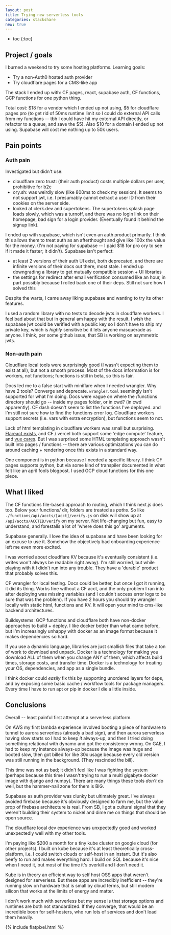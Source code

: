 ```yaml
---
layout: post
title: Trying new serverless tools
categories: stackshare
new: true
---
```


* toc
{:toc}

## Project / goals

I burned a weekend to try some hosting platforms. Learning goals:
- Try a non-Auth0 hosted auth provider
- Try cloudflare pages for a CMS-like app

The stack I ended up with: CF pages, react, supabase auth, CF functions, GCP functions for one python thing.

Total cost: $18 for a vendor which I ended up not using, $5 for cloudflare pages pro (to get rid of 50ms runtime limit so I could do external API calls from my functions -- tbh I could have hit my external API directly, or refactor to a queue, and save the $5). Also $10 for a domain I ended up not using. Supabase will cost me nothing up to 50k users.

## Pain points

### Auth pain

Investigated but didn't use:
- cloudflare zero trust: (their auth product) costs multiple dollars per user, prohibitive for b2c
- ory.sh: was weirdly slow (like 800ms to check my session). It seems to not support jwt, i.e. I presumably cannot extract a user ID from their cookies on the server side.
- looked at clerk.dev and supertokens. The supertokens splash page loads slowly, which was a turnoff, and there was no login link on their homepage, bad sign for a login provider. (Eventually found it behind the signup link).

I ended up with supabase, which isn't even an auth product primarily. I think this allows them to treat auth as an afterthought and give like 100x the value for the money. (I'm not paying for supabase -- I paid $18 for pro ory to see if it made it faster; it didn't). Supabase isn't perfect:
- at least 2 versions of their auth UI exist, both deprecated, and there are infinite versions of their docs out there, most stale. I ended up downgrading a library to get mutually compatible session + UI libraries
- the settings for redirect after email verification consumed like an hour, in part possibly because I rolled back one of their deps. Still not sure how I solved this

Despite the warts, I came away liking supabase and wanting to try its other features.

I used a random library with no tests to decode jwts in cloudflare workers. I feel bad about that but in general am happy with the result. I wish the supabase jwt could be verified with a public key so I don't have to ship my private key, which is *highly* sensitive bc it lets anyone masquerade as anyone. I think, per some github issue, that SB is working on asymmetric jwts.

### Non-auth pain

Cloudflare local tools were surprisingly good (I wasn't expecting them to exist at all), but not a smooth process. Most of the docs information is for workers, not functions; functions is still in beta, so this is fair.

Docs led me to a false start with miniflare when I needed wrangler. Why have 2 tools? Converge and deprecate. `wrangler.toml` seemingly isn't supported for what I'm doing. Docs were vague on where the /functions directory should go -- inside my pages folder, or in cwd? (in cwd apparently). CF dash doesn't seem to list the functions I've deployed. and I'm still not sure how to find the functions error log. Cloudflare workers support secrets (i.e. vars with extra encryption), but functions seem to not.

Lack of html templating in cloudflare workers was small but surprising. [Flareact exists](https://blog.cloudflare.com/rendering-react-on-the-edge-with-flareact-and-cloudflare-workers/), and CF / vercel both support some 'edge compute' feature, and [vue cares](https://jross.me/server-side-rendering-vue-cloudflare-workers/). But I was surprised some HTML templating approach wasn't built into pages / functions -- there are various optimizations you can do around caching + rendering once this exists in a standard way.

One component is in python because I needed a specific library. I think CF pages supports python, but via some kind of transpiler documented in what felt like an april fools blogpost. I used GCP cloud functions for this one piece.

## What I liked

The CF functions file-based approach to routing, which I think next.js does too. Below your functions/ dir, folders are treated as *paths*. So like `./functions/api/accts/[acct]/verify.js` on disk will show up at `/api/accts/ACCTID/verify` on my server. Not life-changing but fun, easy to understand, and forestalls a lot of 'where does this go' arguments.

Supabase generally. I love the idea of supabase and have been looking for an excuse to use it. Somehow the objectively bad onboarding experience left me even more excited.

I was worried about cloudflare KV because it's eventually consistent (i.e. writes won't always be readable right away). I'm still worried, but while playing with it I didn't run into any trouble. They have a 'durable' product that probably solves this.

CF wrangler for local testing. Docs could be better, but once I got it running, it did its thing. Works fine without a CF acct, and the only problem I ran into after deploying was missing variables (and I couldn't access error logs to be sure that was the problem). If you have 2 hours you should try wrangler locally with static html, functions and KV. It will open your mind to cms-like backend architectures.

Buildsystems: GCP functions and cloudflare both have non-docker approaches to build + deploy. I like docker better than what came before, but I'm increasingly unhappy with docker as an image format because it makes dependencies so hard.

If you use a dynamic language, libraries are just smallish files that take a ton of work to download and unpack. Docker is a technology for making you download ALL of them when you change ANY of them, which affects build times, storage costs, and transfer time. Docker is a technology for treating your OS, dependencies, and app as a single bundle.

I think docker could *easily* fix this by supporting unordered layers for deps, and by exposing some basic cache / workflow tools for package managers. Every time I have to run apt or pip in docker I die a little inside.

## Conclusions

Overall -- least painful first attempt at a serverless platform.

On AWS my first lambda experience involved booting a piece of hardware to tunnel to aurora serverless (already a bad sign), and then aurora serverless having slow starts so I had to keep *it* always-up, and then I tried doing something relational with dynamo and got the consistency wrong. On GAE, I had to keep my instance always-up because the image was huge and booted slow, then got billed for like 30x usage because every old version was still running in the background. (They rescinded the bill).

This time was not as bad; it didn't feel like I was fighting the system (perhaps because this time I wasn't trying to run a multi gigabyte docker image with django and numpy). There are many things these tools *don't* do well, but the hammer-nail zone for them is BIG.

Supabase as auth provider was clunky but ultimately great. I've always avoided firebase because it's obviously designed to farm me, but the value prop of firebase architecture is real. From SB, I got a cultural signal that they weren't building their system to nickel and dime me on things that should be open source.

The cloudflare local dev experience was unxpectedly good and worked unexpectedly well with my other tools.

I'm paying like $200 a month for a tiny kube cluster on google cloud (for other projects). I built on kube because it's at least theoretically cross-platform, i.e. I could switch clouds or self-host in an instant. But it's also beefy to run and makes everything hard. I build on SQL because it's nice when I need it, but most of the time it's overkill and I don't need it.

Kube is in theory an efficient way to self host OSS apps that weren't designed for serverless. But these apps are incredibly inefficient -- they're running slow on hardware that is small by cloud terms, but still modern silicon that works at the limits of energy and matter.

I don't work much with serverless but my sense is that storage options and runtimes are both not standardized.
If they converge, that would be an incredible boon for self-hosters, who run lots of services and don't load them heavily.

{% include flatpixel.html %}
